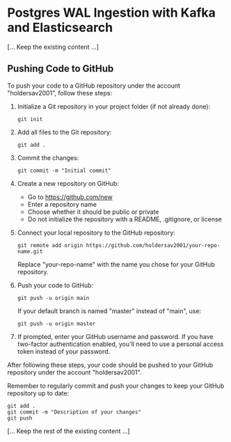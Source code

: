# Postgres WAL Ingestion with Kafka and Elasticsearch

[... Keep the existing content ...]

## Pushing Code to GitHub

To push your code to a GitHub repository under the account "holdersav2001", follow these steps:

1. Initialize a Git repository in your project folder (if not already done):
   ```
   git init
   ```

2. Add all files to the Git repository:
   ```
   git add .
   ```

3. Commit the changes:
   ```
   git commit -m "Initial commit"
   ```

4. Create a new repository on GitHub:
   - Go to https://github.com/new
   - Enter a repository name
   - Choose whether it should be public or private
   - Do not initialize the repository with a README, .gitignore, or license

5. Connect your local repository to the GitHub repository:
   ```
   git remote add origin https://github.com/holdersav2001/your-repo-name.git
   ```
   Replace "your-repo-name" with the name you chose for your GitHub repository.

6. Push your code to GitHub:
   ```
   git push -u origin main
   ```
   If your default branch is named "master" instead of "main", use:
   ```
   git push -u origin master
   ```

7. If prompted, enter your GitHub username and password. If you have two-factor authentication enabled, you'll need to use a personal access token instead of your password.

After following these steps, your code should be pushed to your GitHub repository under the account "holdersav2001".

Remember to regularly commit and push your changes to keep your GitHub repository up to date:

```
git add .
git commit -m "Description of your changes"
git push
```

[... Keep the rest of the existing content ...]
